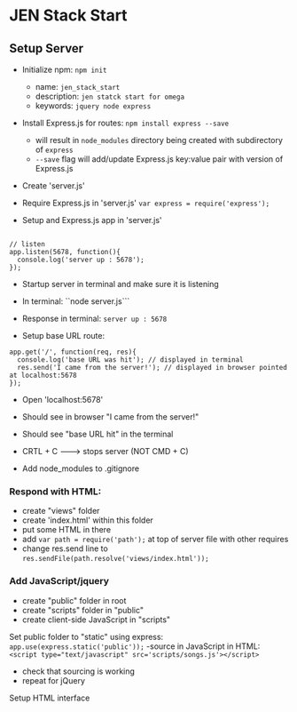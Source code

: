 # JEN Stack Start
## Setup Server
- Initialize npm: ```npm init```
  - name: ```jen_stack_start```
  - description: ```jen statck start for omega```
  - keywords: ```jquery node express```
- Install Express.js for routes: ```npm install express --save```
  - will result in ```node_modules``` directory being created with subdirectory of ```express```
  - ```--save``` flag will add/update Express.js key:value pair with version of Express.js

- Create 'server.js'
- Require Express.js in 'server.js'
```var express = require('express');```
- Setup and Express.js app in 'server.js'
```var app = express();

// listen
app.listen(5678, function(){
  console.log('server up : 5678');
});
```

- Startup server in terminal and make sure it is listening
- In terminal: ``node server.js```
- Response in terminal: ```server up : 5678```

- Setup base URL route:
```// base URL
app.get('/', function(req, res){
  console.log('base URL was hit'); // displayed in terminal
  res.send('I came from the server!'); // displayed in browser pointed at localhost:5678
});
```

- Open 'localhost:5678'
- Should see in browser "I came from the server!"
- Should see "base URL hit" in the terminal

- CRTL + C ---> stops server (NOT CMD + C)

- Add node_modules to .gitignore

### Respond with HTML:
- create "views" folder
- create 'index.html' within this folder
- put some HTML in there
- add ```var path = require('path');``` at top of server file with other requires
- change res.send line to ```res.sendFile(path.resolve('views/index.html'));```

### Add JavaScript/jquery
- create "public" folder in root
- create "scripts" folder in "public"
- create client-side JavaScript in "scripts"

Set public folder to "static" using express: ```app.use(express.static('public'));```
-source in  JavaScript in HTML: ```<script type="text/javascript" src='scripts/songs.js'></script>```

- check that sourcing is working
- repeat for jQuery

Setup HTML interface
